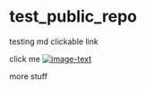 # test_public_repo

testing md clickable link

click me [![image-text](https://www.gstatic.com/webp/gallery/1.jpg)](https://camper.com)

more stuff


